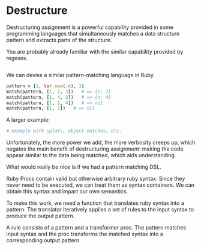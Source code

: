 # Destructure

Destructuring assignment is a powerful capability provided in some programming
languages that simultaneously matches a data structure pattern and extracts
parts of the structure.

You are probably already familiar with the similar capability provided by
regexes.

```rb

```

We can devise a similar pattern-matching language in Ruby.

```rb
pattern = [1, Var.new(:n), 3]
match(pattern, [1, 2, 3])   # => {n: 2}
match(pattern, [1, 4, 3])   # => {n: 4}
match(pattern, [1, 2, 4])   # => nil
match(pattern, [1, 2])   # => nil
```

A larger example:

```rb
# example with splats, object matches, etc.
```

Unfortunately, the more power we add, the more verbosity creeps up, which
negates the main benefit of destructuring assignment: making the code appear
similar to the data being matched, which aids understanding.

What would really be nice is if we had a pattern matching DSL.

Ruby Procs contain valid but otherwise arbitrary ruby syntax. Since they never
need to be executed, we can treat them as syntax containers. We can obtain
this syntax and impart our own semantics.

To make this work, we need a function that translates ruby syntax into a
pattern. The translator iteratively applies a set of rules to the input syntax
to produce the output pattern.

A rule consists of a pattern and a transformer proc. The pattern matches input
syntax and the proc transforms the matched syntax into a corresponding output
pattern.





